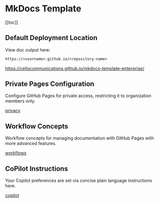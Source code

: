 # MkDocs Template

[[toc]]

## Default Deployment Location

View doc output here:

```txt
https://<username>.github.io/<repository-name>
```

<https://cellocommunications.github.io/mkdocs-template-enterprise/>

## Private Pages Configuration

Configure GitHub Pages for private access, restricting it to organization members only.

[privacy](reference/privacy.md)

## Workflow Concepts

Workflow concepts for managing documentation with GitHub Pages with more advanced features.

[workflows](reference/workflows.md)

## CoPilot Instructions

Your Copilot preferences are set via concise plain language instructions here.

[copilot](.github/copilot-instructions.md)
